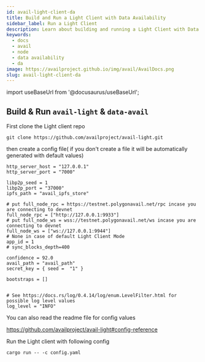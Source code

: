 ```yaml
---
id: avail-light-client-da
title: Build and Run a Light Client with Data Availability
sidebar_label: Run a Light Client
description: Learn about building and running a Light Client with Data Availability
keywords:
  - docs
  - avail
  - node
  - data availability
  - da
image: https://availproject.github.io/img/avail/AvailDocs.png
slug: avail-light-client-da
---
```

import useBaseUrl from '@docusaurus/useBaseUrl';

## Build & Run `avail-light` & `data-avail`

First clone the Light client repo 

```
git clone https://github.com/availproject/avail-light.git
```

then create a config file( if you don't create a file it will be automatically generated with default values)

```
http_server_host = "127.0.0.1"
http_server_port = "7000"

libp2p_seed = 1
libp2p_port = "37000"
ipfs_path = "avail_ipfs_store"

# put full_node_rpc = https://testnet.polygonavail.net/rpc incase you are connecting to devnet
full_node_rpc = ["http://127.0.0.1:9933"]
# put full_node_ws = wss://testnet.polygonavail.net/ws incase you are connecting to devnet
full_node_ws = ["ws://127.0.0.1:9944"]
# None in case of default Light Client Mode
app_id = 1
# sync_blocks_depth=400

confidence = 92.0
avail_path = "avail_path"
secret_key = { seed =  "1" }

bootstraps = []


# See https://docs.rs/log/0.4.14/log/enum.LevelFilter.html for possible log level values
log_level = "INFO"
```

You can also read the readme file for config values

https://github.com/availproject/avail-light#config-reference


Run the Light client with following config
```
cargo run -- -c config.yaml
```
